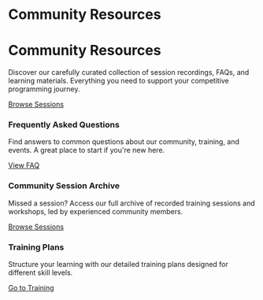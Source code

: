 # Community Resources

<div class="hero-section">
  <div class="hero-content">
    <h1>Community Resources</h1>
    <p class="hero-subtitle">
      Discover our carefully curated collection of session recordings, FAQs, and learning materials. Everything you need to support your competitive programming journey.
    </p>
    <div class="hero-buttons">
      <a href="#" data-link="page:sessions" class="md-button">Browse Sessions</a>
    </div>
  </div>
</div>

<div class="card-grid">
  <div class="card">
    <h3>Frequently Asked Questions</h3>
    <p>Find answers to common questions about our community, training, and events. A great place to start if you're new here.</p>
    <a href="#" data-link="page:faq" class="md-button">View FAQ</a>
  </div>
  <div class="card">
    <h3>Community Session Archive</h3>
    <p>Missed a session? Access our full archive of recorded training sessions and workshops, led by experienced community members.</p>
    <a href="#" data-link="page:sessions" class="md-button">Browse Sessions</a>
  </div>
  <div class="card">
    <h3>Training Plans</h3>
    <p>Structure your learning with our detailed training plans designed for different skill levels.</p>
    <a href="#" data-link="page:training" class="md-button">Go to Training</a>
  </div>
</div>
